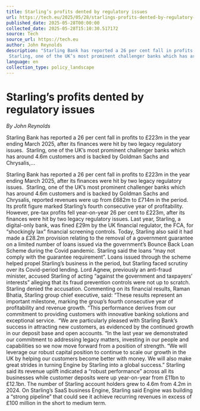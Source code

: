 ```yaml
---
title: Starling’s profits dented by regulatory issues
url: https://tech.eu/2025/05/28/starlings-profits-dented-by-regulatory-issues/
published_date: 2025-05-28T00:00:00
collected_date: 2025-05-28T15:10:30.517172
source: Tech
source_url: https://tech.eu
author: John Reynolds
description: "Starling Bank has reported a 26 per cent fall in profits to £223m in the year ending March 2025, after its finances were hit by two legacy regulatory issues.  
 Starling, one of the UK’s most prominent challenger banks which has around 4.6m customers and is backed by Goldman Sachs and Chrysalis,..."
language: en
collection_type: policy_landscape
---
```


# Starling’s profits dented by regulatory issues

*By John Reynolds*

Starling Bank has reported a 26 per cent fall in profits to £223m in the year ending March 2025, after its finances were hit by two legacy regulatory issues.  
 Starling, one of the UK’s most prominent challenger banks which has around 4.6m customers and is backed by Goldman Sachs and Chrysalis,...

Starling Bank has reported a 26 per cent fall in profits to £223m in the year ending March 2025, after its finances were hit by two legacy regulatory issues.  
 Starling, one of the UK’s most prominent challenger banks which has around 4.6m customers and is backed by Goldman Sachs and Chrysalis, reported revenues were up from £682m to £714m in the period. 
 Its profit figure marked Starling’s fourth consecutive year of profitability.  
 However, pre-tax profits fell year-on-year 26 per cent to £223m, after its finances were hit by two legacy regulatory issues. 
 Last year, Starling, a digital-only bank, was fined £29m by the UK financial regulator, the FCA, for “shockingly lax” financial screening controls. 
 Today, Starling also said it had made a £28.2m provision relating to the removal of a government guarantee on a limited number of loans issued via the government’s Bounce Back Loan Scheme during the Covid pandemic. 
 Starling said the loans “may not comply with the guarantee requirement”. 
 Loans issued through the scheme helped propel Starling’s business in the period, but Starling faced scrutiny over its Covid-period lending. 
 Lord Agnew, previously an anti-fraud minister, accused Starling of acting “against the government and taxpayers’ interests” alleging that its fraud prevention controls were not up to scratch. Starling denied the accusation. 
 Commenting on its financial results, Raman Bhatia, Starling group chief executive, said: “These results represent an important milestone, marking the group’s fourth consecutive year of profitability and revenue growth. 
 “This performance derives from our commitment to providing customers with innovative banking solutions and exceptional service.  
 “We are particularly pleased with Starling Bank’s success in attracting new customers, as evidenced by the continued growth in our deposit base and open accounts. 
 “In the last year we demonstrated our commitment to addressing legacy matters, investing in our people and capabilities so we now move forward from a position of strength. 
 “We will leverage our robust capital position to continue to scale our growth in the UK by helping our customers become better with money. We will also make great strides in turning Engine by Starling into a global success.” 
 Starling said its revenue uplift indicated a “robust performance” across all its businesses while customer deposits were up year-on-year from £11bn to £12.1bn. 
 The number of Starling account holders grew to 4.6m from 4.2m in 2024. 
 On Starling’s SaaS business Engine, Starling said Engine was building a “strong pipeline” that could see it achieve recurring revenues in excess of £100 million in the short to medium term.